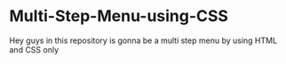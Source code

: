 # Multi-Step-Menu-using-CSS
Hey guys in this repository is gonna be a multi step menu by using HTML and CSS only
